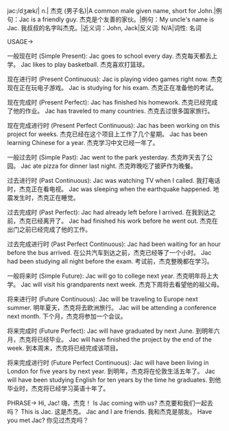 jac:/dʒæk/| n.| 杰克 (男子名)|A common male given name, short for John.|例句：Jac is a friendly guy. 杰克是个友善的家伙。|例句：My uncle's name is Jac. 我叔叔的名字叫杰克。|近义词：John, Jack|反义词: N/A|词性: 名词

USAGE->

一般现在时 (Simple Present):
Jac goes to school every day. 杰克每天都去上学。
Jac likes to play basketball. 杰克喜欢打篮球。

现在进行时 (Present Continuous):
Jac is playing video games right now. 杰克现在正在玩电子游戏。
Jac is studying for his exam. 杰克正在准备他的考试。

现在完成时 (Present Perfect):
Jac has finished his homework. 杰克已经完成了他的作业。
Jac has traveled to many countries. 杰克去过很多国家旅行。

现在完成进行时 (Present Perfect Continuous):
Jac has been working on this project for weeks. 杰克已经在这个项目上工作了几个星期。
Jac has been learning Chinese for a year. 杰克学习中文已经一年了。

一般过去时 (Simple Past):
Jac went to the park yesterday. 杰克昨天去了公园。
Jac ate pizza for dinner last night. 杰克昨晚吃了披萨作为晚餐。

过去进行时 (Past Continuous):
Jac was watching TV when I called. 我打电话时，杰克正在看电视。
Jac was sleeping when the earthquake happened. 地震发生时，杰克正在睡觉。

过去完成时 (Past Perfect):
Jac had already left before I arrived. 在我到达之前，杰克已经离开了。
Jac had finished his work before he went out. 杰克在出门之前已经完成了他的工作。

过去完成进行时 (Past Perfect Continuous):
Jac had been waiting for an hour before the bus arrived. 在公共汽车到达之前，杰克已经等了一个小时。
Jac had been studying all night before the exam. 考试前，杰克整晚都在学习。

一般将来时 (Simple Future):
Jac will go to college next year. 杰克明年将上大学。
Jac will visit his grandparents next week. 杰克下周将去看望他的祖父母。

将来进行时 (Future Continuous):
Jac will be traveling to Europe next summer. 明年夏天，杰克将去欧洲旅行。
Jac will be attending a conference next month. 下个月，杰克将参加一个会议。

将来完成时 (Future Perfect):
Jac will have graduated by next June. 到明年六月，杰克将已经毕业。
Jac will have finished the project by the end of the week. 到本周末，杰克将已经完成该项目。

将来完成进行时 (Future Perfect Continuous):
Jac will have been living in London for five years by next year. 到明年，杰克将在伦敦生活五年了。
Jac will have been studying English for ten years by the time he graduates. 到他毕业时，杰克将已经学习英语十年了。


PHRASE->
Hi, Jac! 嗨，杰克！
Is Jac coming with us? 杰克要和我们一起去吗？
This is Jac. 这是杰克。
Jac and I are friends. 我和杰克是朋友。
Have you met Jac? 你见过杰克吗？
